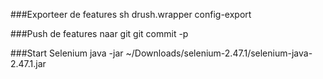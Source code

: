 ###Exporteer de features
sh drush.wrapper config-export

###Push de features naar git
git commit -p


###Start Selenium
java -jar ~/Downloads/selenium-2.47.1/selenium-java-2.47.1.jar
